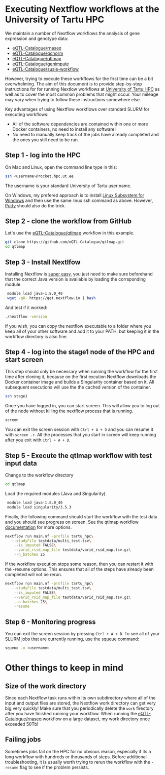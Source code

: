 # Executing Nextflow workflows at the University of Tartu HPC

We maintain a number of Nextflow workflows the analysis of gene expression and genotype data:
* [eQTL-Catalogue/rnaseq](https://github.com/eQTL-Catalogue/rnaseq)
* [eQTL-Catalogue/qcnorm](https://github.com/eQTL-Catalogue/qcnorm)
* [eQTL-Catalogue/qtlmap](https://github.com/eQTL-Catalogue/qtlmap)
* [eQTL-Catalogue/genimpute](https://github.com/eQTL-Catalogue/genimpute)
* [eQTL-Catalogue/susie-workflow](https://github.com/eQTL-Catalogue/susie-workflow)

However, trying to execute these workflows for the first time can be a bit overwhelming. The aim of this document is to provide step-by-step instructions for for running Nextlow workflows at [University of Tartu HPC](https://hpc.ut.ee/en/home/) as well as to cover the most common problems that might occur. Your mileage may vary when trying to follow these instructions somewhere else.

Key advantages of using Nextflow workflows over standard SLURM for executing workflows:
* All of the software dependencies are contained within one or more Docker containers, no need to install any software!
* No need to manually keep track of the jobs have already completed and the ones you still need to be run.

## Step 1 - log into the HPC

On Mac and Linux, open the command line type in this:
```bash
ssh <username>@rocket.hpc.ut.ee
```
The username is your standard University of Tartu user name.

On Windows, my prefered approach is to install [Linux Subsystem for Windows](https://docs.microsoft.com/en-us/windows/wsl/install-win10) and then use the same linux ssh command as above. However, [Putty](https://www.putty.org/) should also do the trick. 

## Step 2 - clone the workflow from GitHub

Let's use the [eQTL-Catalogue/qtlmap](https://github.com/eQTL-Catalogue/qtlmap) workflow in this example.

```bash
git clone https://github.com/eQTL-Catalogue/qtlmap.git
cd qtlmap
```

## Step 3 - Install Nextlfow

Installing Nextflow is [super easy](https://www.nextflow.io/docs/latest/getstarted.html), you just need to make sure beforehand that the correct Java version is available by loading the corrsponding module.
  
```bash
 module load java-1.8.0_40
 wget -qO- https://get.nextflow.io | bash
```

And test if it worked:

```bash
./nextflow -version
```

If you wish, you can copy the nextflow executable to a folder where you keep all of your other software and add it to your PATH, but keeping it in the workflow directory is also fine.

## Step 4 - log into the stage1 node of the HPC and start screen
This step should only be necessary when running the workflow for the first time after cloning it, because on the first excution Nextflow downloads the Docker container image and builds a Singularity container based on it. All subsequent executions will use the the cached version of the container.

```bash
ssh stage1
```

Once you have logged in, you can start screen. This will allow you to log out of the node without killing the nextflow process that is running.

```bash
screen
```
You can exit the screen session with `Ctrl + A + D` and you can resume it with `screen -r`. All the processes that you start in screen will keep running after you exit with `Ctrl + A + D`.

## Step 5 - Execute the qtlmap workflow with test input data

Change to the workflow directory

```bash
cd qtlmap
```

Load the required modules (Java and Singularity).

```bash
 module load java-1.8.0_40
 module load singularity/3.5.3
```

Finally, the following command should start the workflow with the test data and you should see progress on screen. See the qtlmap workflow [documentation](https://github.com/eQTL-Catalogue/qtlmap/blob/master/docs/usage.md) for more options.

```bash
nextflow run main.nf -profile tartu_hpc\
   --studyFile testdata/multi_test.tsv\
    --is_imputed FALSE\
    --varid_rsid_map_file testdata/varid_rsid_map.tsv.gz\
    --n_batches 25
```

If the workflow execution stops some reason, then you can restart it with the -resume options. This ensures that all of the steps have already been completed will not be rerun.

```bash
nextflow run main.nf -profile tartu_hpc\
   --studyFile testdata/multi_test.tsv\
    --is_imputed FALSE\
    --varid_rsid_map_file testdata/varid_rsid_map.tsv.gz\
    --n_batches 25\
    -resume
```

## Step 6 - Monitoring progress

You can exit the screen session by pressing `Ctrl + A + D`. To see all of your SLURM jobs that are currently running, use the squeue command:

```bash
squeue -u <username>
```

# Other things to keep in mind

## Size of the work directory
Since each Nextflow task runs within its own subdirectory where all of the input and output files are stored, the Nextflow work directory can get very big very quickly! Make sure that you periodically delete the `work` firectory after you have finished running your workflow. When running the [eQTL-Catalogue/rnaseq](https://github.com/eQTL-Catalogue/rnaseq) workflow on a large dataset, my work directory once exceeded 50Tb!

## Failing jobs
Sometimes jobs fail on the HPC for no obvious reason, especially if its a long workflow with hundreds or thousands of steps. Before additional troubleshooting, it is usually worth trying to rerun the workflow with the `-resume` flag to see if the problem persists. 







